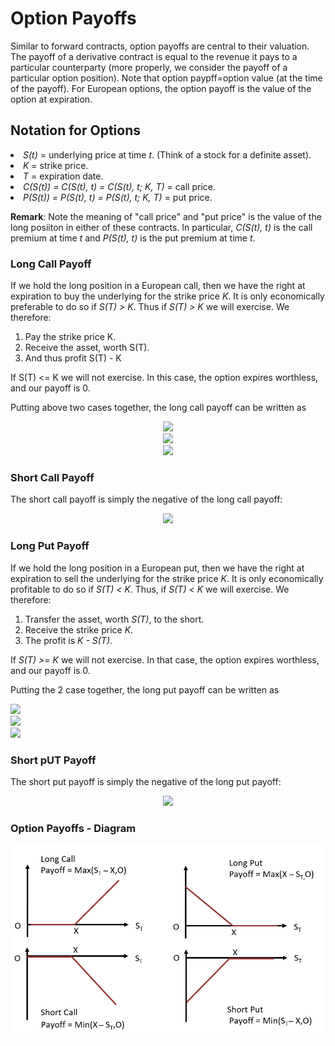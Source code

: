 <h1>Option Payoffs</h1>
Similar to forward contracts, option payoffs are central to their valuation. The payoff of a derivative contract is equal to the revenue it pays to a particular counterparty (more properly, we consider the payoff of a particular option position). Note that option paypff=option value (at the time of the payoff). For European options, the option payoff is the value of the option at expiration. 

<h2>Notation for Options</h2>

<li><i>S(t)</i> = underlying price at time <i>t</i>. (Think of a stock for a definite asset).</li>
<li><i>K</i> = strike price.</li>
<li><i>T</i> = expiration date.</li>
<li><i>C(S(t)) = C(S(t), t) = C(S(t), t; K, T)</i> = call price.</li>
<li><i>P(S(t)) = P(S(t), t) = P(S(t), t; K, T)</i> = put price.</li>

__Remark__: Note the meaning of "call price" and "put price" is the value of the long posiiton in either of these contracts. In particular, _C(S(t), t)_ is the call premium at time _t_ and _P(S(t), t)_ is the put premium at time _t_.

<h3>Long Call Payoff</h3>

If we hold the long position in a European call, then we have the right at expiration to buy the underlying for the strike price _K_. It is only economically preferable to do so if _S(T) > K_. Thus if _S(T) > K_ we will exercise. We therefore:

<ol>
  <li>Pay the strike price K.</li>
  <li>Receive the asset, worth S(T).</li>
  <li>And thus profit S(T) - K </li>
</ol>

If S(T) <= K we will not exercise. In this case, the option expires worthless, and our payoff is 0.

Putting above two cases together, the long call payoff can be written as

<p align="center">
<img src="https://render.githubusercontent.com/render/math?math=C \( S \( T ), T) = \{ S \( T ) - K \: if \:  S \( T ) > K"><br>
  <img src="https://render.githubusercontent.com/render/math?math=C \( S \( T ), T) = 0 \: if \:  S \( T ) \le K"><br>
  <img src="https://render.githubusercontent.com/render/math?math=C \( S \( T ), T) = \max \( 0 , S \( T ) - K )"><br>
</p>

<h3>Short Call Payoff</h3>
The short call payoff is simply the negative of the long call payoff:

<p align="center">
<img src="https://render.githubusercontent.com/render/math?math=-C \( S \( T ), T) = - \max \( 0 , S \( T ) - K )">
</p>

<h3>Long Put Payoff</h3>

If we hold the long position in a European put, then we have the right at expiration to sell the underlying for the strike price _K_. It is only economically profitable to do so if _S(T) < K_. Thus, if _S(T) < K_ we will exercise. We therefore:

<ol>
  <li>Transfer the asset, worth <i>S(T)</i>, to the short.</li>
  <li>Receive the strike price <i>K</I>.</li>
  <li>The profit is <i>K - S(T)</i>.</li>
</ol>

If _S(T) >= K_ we will not exercise. In that case, the option expires worthless, and our payoff is 0. 

Putting the 2 case together, the long put payoff can be written as

<img src="https://render.githubusercontent.com/render/math?math=P \( S \( T ), T) = \{ K - S \( T ) \: if \:  S \( T ) < K"><br>
  <img src="https://render.githubusercontent.com/render/math?math=P \( S \( T ), T) = 0 \: if \:  S \( T ) \ge K"><br>
  <img src="https://render.githubusercontent.com/render/math?math=P \( S \( T ), T) = \max \( 0 , K - S \( T ) )"><br>
</p>

<h3>Short pUT Payoff</h3>
The short put payoff is simply the negative of the long put payoff:

<p align="center">
<img src="https://render.githubusercontent.com/render/math?math=-P \( S \( T ), T) = - \max \( 0 , K - S \( T ) )">
</p>


<h3>Option Payoffs - Diagram</h3>

<img src="../Images/S6_LongShort_Call_Put_payoffs.png" alt="Option Payoffs"/>
